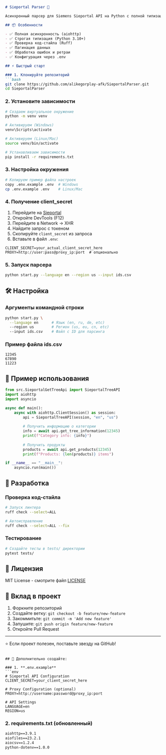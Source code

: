 ```markdown
# Sieportal Parser 🚀

Асинхронный парсер для Siemens Sieportal API на Python с полной типизацией и проверкой код-стайла.

## 📦 Особенности

- ✅ Полная асинхронность (aiohttp)
- ✅ Строгая типизация (Python 3.10+)
- ✅ Проверка код-стайла (Ruff)
- ✅ Пагинация данных
- ✅ Обработка ошибок и ретраи
- ✅ Конфигурация через .env

## ⚡ Быстрый старт

### 1. Клонируйте репозиторий
```bash
git clone https://github.com/alikegorplay-afk/SieportalParser.git
cd SieportalParser
```

### 2. Установите зависимости
```bash
# Создаем виртуальное окружение
python -m venv venv

# Активируем (Windows)
venv\Scripts\activate

# Активируем (Linux/Mac)
source venv/bin/activate

# Устанавливаем зависимости
pip install -r requirements.txt
```

### 3. Настройка окружения
```bash
# Копируем пример файла настроек
copy .env.example .env  # Windows
cp .env.example .env    # Linux/Mac
```

### 4. Получение client_secret
1. Перейдите на [Sieportal](https://sieportal.siemens.com)
2. Откройте DevTools (F12)
3. Перейдите в Network → XHR
4. Найдите запрос с токеном
5. Скопируйте `client_secret` из запроса
6. Вставьте в файл `.env`:

```env
CLIENT_SECRET=your_actual_client_secret_here
PROXY=http://user:pass@proxy_ip:port  # опционально
```

### 5. Запуск парсера
```bash
python start.py --language en --region us --input ids.csv
```

## 🛠 Настройка

### Аргументы командной строки
```bash
python start.py \
  --language en      # Язык (en, ru, de, etc)
  --region us        # Регион (us, eu, cn, etc)  
  --input ids.csv    # Файл с ID для парсинга
```

### Пример файла ids.csv
```
12345
67890
11223
```

## 🎯 Пример использования

```python
from src.SieportalGetTreeApi import SieportalTreeAPI
import aiohttp
import asyncio

async def main():
    async with aiohttp.ClientSession() as session:
        api = SieportalTreeAPI(session, "en", "us")
        
        # Получить информацию о категории
        info = await api.get_tree_information(12345)
        print(f"Category info: {info}")
        
        # Получить продукты
        products = await api.get_products(12345)
        print(f"Products: {len(products)} items")

if __name__ == "__main__":
    asyncio.run(main())
```

## 🔧 Разработка

### Проверка код-стайла
```bash
# Запуск линтера
ruff check --select=ALL

# Автоисправление
ruff check --select=ALL --fix
```

### Тестирование
```bash
# Создайте тесты в tests/ директории
pytest tests/
```

## 📄 Лицензия

MIT License - смотрите файл [LICENSE](LICENSE)

## 🤝 Вклад в проект

1. Форкните репозиторий
2. Создайте ветку: `git checkout -b feature/new-feature`
3. Закоммитьте: `git commit -m 'Add new feature'`
4. Запушите: `git push origin feature/new-feature`
5. Откройте Pull Request

---

⭐ Если проект полезен, поставьте звезду на GitHub!
```

## 🔐 Дополнительно создайте:

### 1. **.env.example**
```env
# Sieportal API Configuration
CLIENT_SECRET=your_client_secret_here

# Proxy Configuration (optional)
PROXY=http://username:password@proxy_ip:port

# API Settings
LANGUAGE=en
REGION=us
```

### 2. **requirements.txt** (обновленный)
```txt
aiohttp==3.9.1
aiofiles==23.2.1
aiocsv==1.2.4
python-dotenv==1.0.0
```